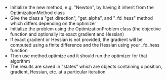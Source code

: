 * Initialize the new method, e.g. "Newton", by having it inherit from the OptimizationMethod class
* Give the class a "get_direction", "get_alpha", and "_fd_hess" method which differs depending on the optimizer
* Initialize the problem using the OptimizationProblem class (the objective function and optionally its exact gradient and Hessian)
* If exact gradient or Hessian is not provided, the gradient will be computed using a finite difference and the Hessian using your _fd_hess function
* Then use method.optimize and it should run the optimizer for that algorithm
* The results are saved in "states" which are objects containing x position, gradient, Hessian, etc. at a particular iteration
